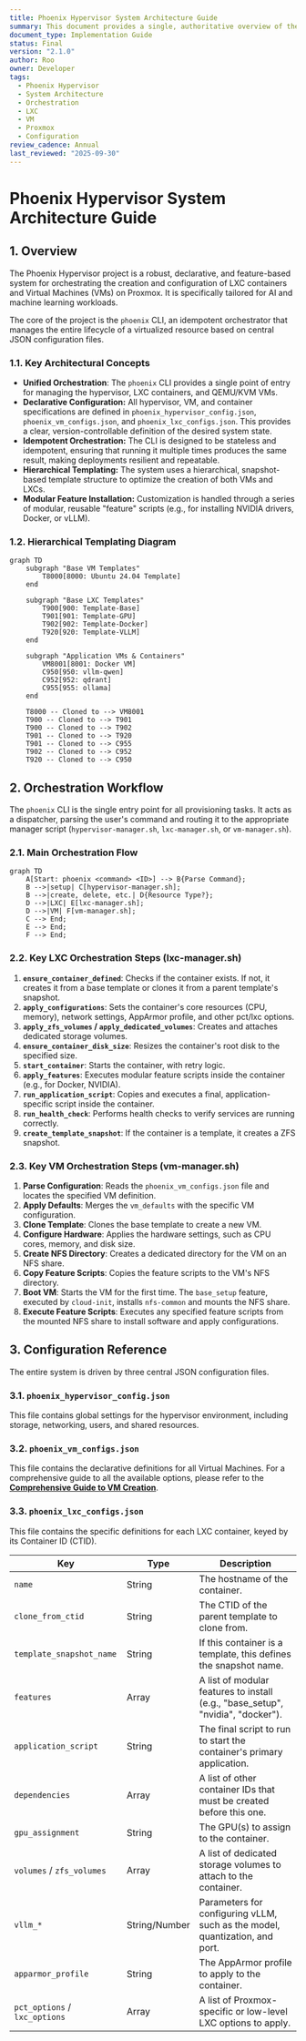 ```yaml
---
title: Phoenix Hypervisor System Architecture Guide
summary: This document provides a single, authoritative overview of the Phoenix Hypervisor system architecture, orchestration workflow, and configuration for both VMs and LXC containers.
document_type: Implementation Guide
status: Final
version: "2.1.0"
author: Roo
owner: Developer
tags:
  - Phoenix Hypervisor
  - System Architecture
  - Orchestration
  - LXC
  - VM
  - Proxmox
  - Configuration
review_cadence: Annual
last_reviewed: "2025-09-30"
---
```


# Phoenix Hypervisor System Architecture Guide

## 1. Overview

The Phoenix Hypervisor project is a robust, declarative, and feature-based system for orchestrating the creation and configuration of LXC containers and Virtual Machines (VMs) on Proxmox. It is specifically tailored for AI and machine learning workloads.

The core of the project is the `phoenix` CLI, an idempotent orchestrator that manages the entire lifecycle of a virtualized resource based on central JSON configuration files.

### 1.1. Key Architectural Concepts

-   **Unified Orchestration**: The `phoenix` CLI provides a single point of entry for managing the hypervisor, LXC containers, and QEMU/KVM VMs.
-   **Declarative Configuration:** All hypervisor, VM, and container specifications are defined in `phoenix_hypervisor_config.json`, `phoenix_vm_configs.json`, and `phoenix_lxc_configs.json`. This provides a clear, version-controllable definition of the desired system state.
-   **Idempotent Orchestration:** The CLI is designed to be stateless and idempotent, ensuring that running it multiple times produces the same result, making deployments resilient and repeatable.
-   **Hierarchical Templating:** The system uses a hierarchical, snapshot-based template structure to optimize the creation of both VMs and LXCs.
-   **Modular Feature Installation:** Customization is handled through a series of modular, reusable "feature" scripts (e.g., for installing NVIDIA drivers, Docker, or vLLM).

### 1.2. Hierarchical Templating Diagram

```mermaid
graph TD
    subgraph "Base VM Templates"
        T8000[8000: Ubuntu 24.04 Template]
    end

    subgraph "Base LXC Templates"
        T900[900: Template-Base]
        T901[901: Template-GPU]
        T902[902: Template-Docker]
        T920[920: Template-VLLM]
    end

    subgraph "Application VMs & Containers"
        VM8001[8001: Docker VM]
        C950[950: vllm-qwen]
        C952[952: qdrant]
        C955[955: ollama]
    end

    T8000 -- Cloned to --> VM8001
    T900 -- Cloned to --> T901
    T900 -- Cloned to --> T902
    T901 -- Cloned to --> T920
    T901 -- Cloned to --> C955
    T902 -- Cloned to --> C952
    T920 -- Cloned to --> C950
```
## 2. Orchestration Workflow

The `phoenix` CLI is the single entry point for all provisioning tasks. It acts as a dispatcher, parsing the user's command and routing it to the appropriate manager script (`hypervisor-manager.sh`, `lxc-manager.sh`, or `vm-manager.sh`).

### 2.1. Main Orchestration Flow

```mermaid
graph TD
    A[Start: phoenix <command> <ID>] --> B{Parse Command};
    B -->|setup| C[hypervisor-manager.sh];
    B -->|create, delete, etc.| D{Resource Type?};
    D -->|LXC| E[lxc-manager.sh];
    D -->|VM| F[vm-manager.sh];
    C --> End;
    E --> End;
    F --> End;
```

### 2.2. Key LXC Orchestration Steps (lxc-manager.sh)

1.  **`ensure_container_defined`**: Checks if the container exists. If not, it creates it from a base template or clones it from a parent template's snapshot.
2.  **`apply_configurations`**: Sets the container's core resources (CPU, memory), network settings, AppArmor profile, and other pct/lxc options.
3.  **`apply_zfs_volumes` / `apply_dedicated_volumes`**: Creates and attaches dedicated storage volumes.
4.  **`ensure_container_disk_size`**: Resizes the container's root disk to the specified size.
5.  **`start_container`**: Starts the container, with retry logic.
6.  **`apply_features`**: Executes modular feature scripts inside the container (e.g., for Docker, NVIDIA).
7.  **`run_application_script`**: Copies and executes a final, application-specific script inside the container.
8.  **`run_health_check`**: Performs health checks to verify services are running correctly.
9.  **`create_template_snapshot`**: If the container is a template, it creates a ZFS snapshot.

### 2.3. Key VM Orchestration Steps (vm-manager.sh)

1.  **Parse Configuration**: Reads the `phoenix_vm_configs.json` file and locates the specified VM definition.
2.  **Apply Defaults**: Merges the `vm_defaults` with the specific VM configuration.
3.  **Clone Template**: Clones the base template to create a new VM.
4.  **Configure Hardware**: Applies the hardware settings, such as CPU cores, memory, and disk size.
5.  **Create NFS Directory**: Creates a dedicated directory for the VM on an NFS share.
6.  **Copy Feature Scripts**: Copies the feature scripts to the VM's NFS directory.
7.  **Boot VM**: Starts the VM for the first time. The `base_setup` feature, executed by `cloud-init`, installs `nfs-common` and mounts the NFS share.
8.  **Execute Feature Scripts**: Executes any specified feature scripts from the mounted NFS share to install software and apply configurations.

## 3. Configuration Reference

The entire system is driven by three central JSON configuration files.

### 3.1. `phoenix_hypervisor_config.json`

This file contains global settings for the hypervisor environment, including storage, networking, users, and shared resources.

### 3.2. `phoenix_vm_configs.json`

This file contains the declarative definitions for all Virtual Machines. For a comprehensive guide to all the available options, please refer to the **[Comprehensive Guide to VM Creation](vm_creation_guide.md)**.

### 3.3. `phoenix_lxc_configs.json`

This file contains the specific definitions for each LXC container, keyed by its Container ID (CTID).

| Key | Type | Description |
| --- | --- | --- |
| `name` | String | The hostname of the container. |
| `clone_from_ctid` | String | The CTID of the parent template to clone from. |
| `template_snapshot_name`| String | If this container is a template, this defines the snapshot name. |
| `features` | Array | A list of modular features to install (e.g., "base_setup", "nvidia", "docker"). |
| `application_script` | String | The final script to run to start the container's primary application. |
| `dependencies` | Array | A list of other container IDs that must be created before this one. |
| `gpu_assignment` | String | The GPU(s) to assign to the container. |
| `volumes` / `zfs_volumes` | Array | A list of dedicated storage volumes to attach to the container. |
| `vllm_*` | String/Number | Parameters for configuring vLLM, such as the model, quantization, and port. |
| `apparmor_profile` | String | The AppArmor profile to apply to the container. |
| `pct_options` / `lxc_options` | Array | A list of Proxmox-specific or low-level LXC options to apply. |